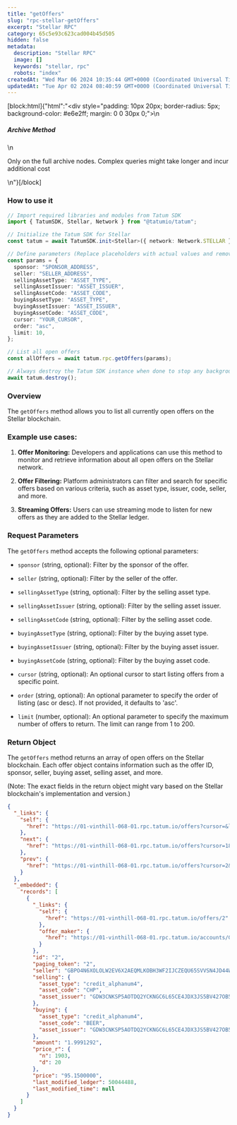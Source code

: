 ```yaml
---
title: "getOffers"
slug: "rpc-stellar-getOffers"
excerpt: "Stellar RPC"
category: 65c5e93c623cad004b45d505
hidden: false
metadata: 
  description: "Stellar RPC"
  image: []
  keywords: "stellar, rpc"
  robots: "index"
createdAt: "Wed Mar 06 2024 10:35:44 GMT+0000 (Coordinated Universal Time)"
updatedAt: "Tue Apr 02 2024 08:40:59 GMT+0000 (Coordinated Universal Time)"
---
```

[block:html]{"html":"<div style=\"padding: 10px 20px; border-radius: 5px; background-color: #e6e2ff; margin: 0 0 30px 0;\">\n  <h5>Archive Method</h5>\n  <p>Only on the full archive nodes. Complex queries might take longer and incur additional cost</p>\n</div>"}[/block]

### How to use it

```typescript
// Import required libraries and modules from Tatum SDK
import { TatumSDK, Stellar, Network } from "@tatumio/tatum";

// Initialize the Tatum SDK for Stellar
const tatum = await TatumSDK.init<Stellar>({ network: Network.STELLAR });

// Define parameters (Replace placeholders with actual values and remove redundant)
const params = {
  sponsor: "SPONSOR_ADDRESS",
  seller: "SELLER_ADDRESS",
  sellingAssetType: "ASSET_TYPE",
  sellingAssetIssuer: "ASSET_ISSUER",
  sellingAssetCode: "ASSET_CODE",
  buyingAssetType: "ASSET_TYPE",
  buyingAssetIssuer: "ASSET_ISSUER",
  buyingAssetCode: "ASSET_CODE",
  cursor: "YOUR_CURSOR",
  order: "asc",
  limit: 10,
};

// List all open offers
const allOffers = await tatum.rpc.getOffers(params);

// Always destroy the Tatum SDK instance when done to stop any background processes
await tatum.destroy();
```

### Overview

The `getOffers` method allows you to list all currently open offers on the Stellar blockchain.

### Example use cases:

1. **Offer Monitoring:**
   Developers and applications can use this method to monitor and retrieve information about all open offers on the Stellar network.

2. **Offer Filtering:**
   Platform administrators can filter and search for specific offers based on various criteria, such as asset type, issuer, code, seller, and more.

3. **Streaming Offers:**
   Users can use streaming mode to listen for new offers as they are added to the Stellar ledger.

### Request Parameters

The `getOffers` method accepts the following optional parameters:

- `sponsor` (string, optional):
  Filter by the sponsor of the offer.

- `seller` (string, optional):
  Filter by the seller of the offer.

- `sellingAssetType` (string, optional):
  Filter by the selling asset type.

- `sellingAssetIssuer` (string, optional):
  Filter by the selling asset issuer.

- `sellingAssetCode` (string, optional):
  Filter by the selling asset code.

- `buyingAssetType` (string, optional):
  Filter by the buying asset type.

- `buyingAssetIssuer` (string, optional):
  Filter by the buying asset issuer.

- `buyingAssetCode` (string, optional):
  Filter by the buying asset code.

- `cursor` (string, optional):
  An optional cursor to start listing offers from a specific point.

- `order` (string, optional):
  An optional parameter to specify the order of listing (asc or desc). If not provided, it defaults to 'asc'.

- `limit` (number, optional):
  An optional parameter to specify the maximum number of offers to return. The limit can range from 1 to 200.

### Return Object

The `getOffers` method returns an array of open offers on the Stellar blockchain. Each offer object contains information such as the offer ID, sponsor, seller, buying asset, selling asset, and more.

(Note: The exact fields in the return object might vary based on the Stellar blockchain's implementation and version.)

```json
{
  "_links": {
    "self": {
      "href": "https://01-vinthill-068-01.rpc.tatum.io/offers?cursor=&limit=10&order=asc"
    },
    "next": {
      "href": "https://01-vinthill-068-01.rpc.tatum.io/offers?cursor=1848&limit=10&order=asc"
    },
    "prev": {
      "href": "https://01-vinthill-068-01.rpc.tatum.io/offers?cursor=2&limit=10&order=desc"
    }
  },
  "_embedded": {
    "records": [
      {
        "_links": {
          "self": {
            "href": "https://01-vinthill-068-01.rpc.tatum.io/offers/2"
          },
          "offer_maker": {
            "href": "https://01-vinthill-068-01.rpc.tatum.io/accounts/GBPO4N6XOLOLW2EV6X2AEQMLKOBH3WF2IJCZEQU65SVVSN4JD44WORKD"
          }
        },
        "id": "2",
        "paging_token": "2",
        "seller": "GBPO4N6XOLOLW2EV6X2AEQMLKOBH3WF2IJCZEQU65SVVSN4JD44WORKD",
        "selling": {
          "asset_type": "credit_alphanum4",
          "asset_code": "CHP",
          "asset_issuer": "GDW3CNKSP5AOTDQ2YCKNGC6L65CE4JDX3JS5BV427OB54HCF2J4PUEVG"
        },
        "buying": {
          "asset_type": "credit_alphanum4",
          "asset_code": "BEER",
          "asset_issuer": "GDW3CNKSP5AOTDQ2YCKNGC6L65CE4JDX3JS5BV427OB54HCF2J4PUEVG"
        },
        "amount": "1.9991292",
        "price_r": {
          "n": 1903,
          "d": 20
        },
        "price": "95.1500000",
        "last_modified_ledger": 50044488,
        "last_modified_time": null
      }
    ]
  }
}
```
